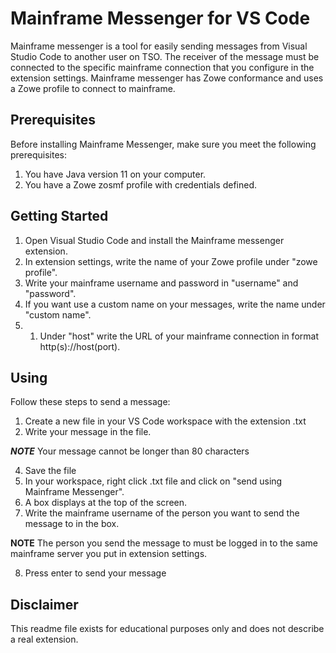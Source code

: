 # Mainframe Messenger for VS Code

Mainframe messenger is a tool for easily sending messages from Visual Studio Code to another user on TSO. The receiver of the message must be connected to the specific mainframe connection that you configure in the extension settings. Mainframe messenger has Zowe conformance and uses a Zowe profile to connect to mainframe.

## Prerequisites
Before installing Mainframe Messenger, make sure you meet the following prerequisites:
1. You have Java version 11 on your computer.
2. You have a Zowe zosmf profile with credentials defined.


## Getting Started

1. Open Visual Studio Code and install the Mainframe messenger extension.
2. In extension settings, write the name of your Zowe profile under "zowe profile".
3. Write your mainframe username and password in "username" and "password".
4. If you want use a custom name on your messages, write the name under "custom name".
5. 1. Under "host" write the URL of your mainframe connection in format http(s)://host(port).

## Using
Follow these steps to send a message:
1. Create a new file in your VS Code workspace with the extension .txt
2. Write your message in the file.

***NOTE*** Your message cannot be longer than 80 characters

4. Save the file
5. In your workspace, right click .txt file and click on "send using Mainframe Messenger".
6. A box displays at the top of the screen.
7. Write the mainframe username of the person you want to send the message to in the box.

**NOTE** The person you send the message to must be logged in to the same mainframe server you put in extension settings.

8. Press enter to send your message

## Disclaimer

This readme file exists for educational purposes only and does not describe a real extension.
